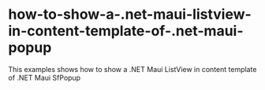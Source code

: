 # how-to-show-a-.net-maui-listview-in-content-template-of-.net-maui-popup
This examples shows how to show a .NET Maui ListView in content template of .NET Maui SfPopup
